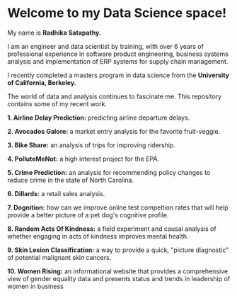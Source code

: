 # Welcome to my Data Science space!

My name is __Radhika Satapathy.__ 

I am an engineer and data scientist by training, with over 6 years of professional experience in software product engineering, business systems analysis and implementation of ERP systems for supply chain management. 

I recently completed a masters program in data science from the __University of California, Berkeley.__ 

The world of data and analysis continues to fascinate me. This repository contains some of my recent work.

__1. Airline Delay Prediction:__ predicting airline departure delays.

__2. Avocados Galore:__ a market entry analysis for the favorite fruit-veggie.
 
__3. Bike Share:__ an analysis of trips for improving ridership. 

__4. PolluteMeNot:__ a high interest project for the EPA.

__5. Crime Prediction:__ an analysis for recommending policy changes to reduce crime in the state of North Carolina.

__6. Dillards:__ a retail sales analysis.

__7. Dognition:__ how can we improve online test compeltion rates that will help provide a better picture of a pet dog's cognitive profile.

__8. Random Acts Of Kindness:__ a field experiment and causal analysis of whether engaging in acts of kindness improves mental health. 

__9. Skin Lesion Classification:__ a way to provide a quick, "picture diagnostic" of potential malignant skin cancers.

__10. Women Rising:__ an informational website that provides a comprehensive view of gender equality data and presents status and trends in leadership of women in business
